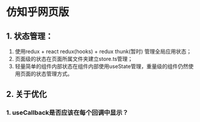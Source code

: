 # 仿知乎网页版
## 1. 状态管理：
   
1. 使用redux + react redux(hooks) + redux thunk(暂时) 管理全局应用状态；
2. 页面级的状态在页面所属文件夹建立store.ts管理；
3. 轻量简单的组件内部状态在组件内部使用useState管理，重量级的组件仍然使用页面的状态管理方式。
## 2. 关于优化
   ### 1. useCallback是否应该在每个回调中显示？
